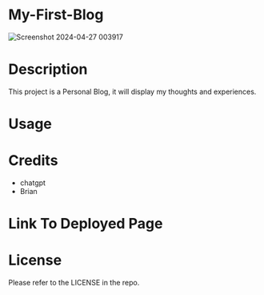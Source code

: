 # My-First-Blog
![Screenshot 2024-04-27 003917](https://github.com/slym187/My-First-Blog/assets/163611320/53ae3e05-050f-421c-b37d-70051117121e)


# Description
This project is a Personal Blog, it will display my thoughts and experiences. 
# Usage

# Credits
- chatgpt
- Brian
# Link To Deployed Page


# License
Please refer to the LICENSE in the repo.
